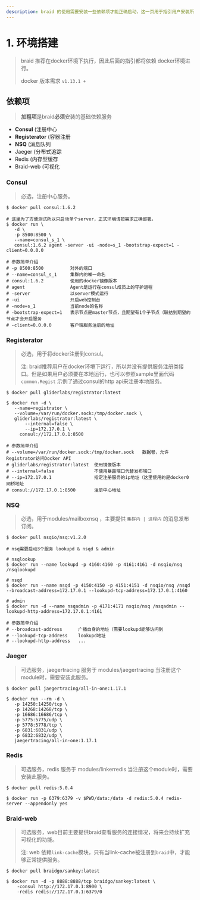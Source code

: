 ```yaml
---
description: braid 的使用需要安装一些依赖项才能正确启动，这一页用于指引用户安装所需的依赖项
---
```


# 1. 环境搭建

> braid 推荐在docker环境下执行，因此后面的指引都将依赖 docker环境进行。
>
> docker 版本需求 `v1.13.1 +`

## 依赖项

> **加粗项**是braid**必须**安装的基础依赖服务

* **Consul**         \(注册中心
* **Registerator**   \(容器注册
* **NSQ**            \(消息队列
* Jaeger             \(分布式追踪
* Redis              \(内存型缓存
* Braid-web          \(可视化

### Consul

> 必选，注册中心服务。

```text
$ docker pull consul:1.6.2

# 这里为了方便测试所以只启动单个server，正式环境请按需求正确部署。
$ docker run \
   -d \
   -p 8500:8500 \
   --name=consul_s_1 \
   consul:1.6.2 agent -server -ui -node=s_1 -bootstrap-expect=1 -client=0.0.0.0

# 参数简单介绍
# -p 8500:8500          对外的端口
# --name=consul_s_1     集群内的唯一命名
# consul:1.6.2          使用的docker镜像版本
# agent                 Agent是运行在consul成员上的守护进程
# -server               以server模式运行
# -ui                   开启web控制台
# -node=s_1             当前node的名称
# -bootstrap-expect=1   表示节点是master节点，且期望有1个子节点（联结到期望的节点才会开启服务
# -client=0.0.0.0       客户端服务注册的地址
```

### Registerator

> 必选，用于将docker注册到consul。
>
> 注: braid推荐用户在docker环境下运行，所以并没有提供服务注册类接口。但是如果用户必须要在本地运行，也可以参照sample里面代码`common.Regist` 示例了通过consul的http api来注册本地服务。

```text
$ docker pull gliderlabs/registrator:latest

$ docker run -d \
   --name=registrator \
   --volume=/var/run/docker.sock:/tmp/docker.sock \
   gliderlabs/registrator:latest \
       --internal=false \
       --ip=172.17.0.1 \
     consul://172.17.0.1:8500

# 参数简单介绍
# --volume=/var/run/docker.sock:/tmp/docker.sock   数据卷，允许Registrator访问Docker API
# gliderlabs/registrator:latest  使用镜像版本
# --internal=false               不使用暴露端口代替发布端口
# --ip=172.17.0.1                指定注册服务的ip地址（这里使用的是docker0 网桥地址
# consul://172.17.0.1:8500       注册中心地址
```

### NSQ

> 必选，用于modules/mailboxnsq ，主要提供 `集群内 | 进程内` 的消息发布订阅。

```text
$ docker pull nsqio/nsq:v1.2.0

# nsq需要启动3个服务 lookupd & nsqd & admin

# nsqlookup
$ docker run --name lookupd -p 4160:4160 -p 4161:4161 -d nsqio/nsq /nsqlookupd

# nsqd
$ docker run --name nsqd -p 4150:4150 -p 4151:4151 -d nsqio/nsq /nsqd --broadcast-address=172.17.0.1 --lookupd-tcp-address=172.17.0.1:4160

# admin
$ docker run -d --name nsqadmin -p 4171:4171 nsqio/nsq /nsqadmin --lookupd-http-address=172.17.0.1:4161

# 参数简单介绍
# --broadcast-address      广播自身的地址（需要lookupd能够访问到
# --lookupd-tcp-address    lookupd地址
# --lookupd-http-address   ...
```

### Jaeger

> 可选服务，jaegertracing 服务于 modules/jaegertracing 当注册这个module时，需要安装此服务。

```text
$ docker pull jaegertracing/all-in-one:1.17.1

$ docker run --rm -d \
   -p 14250:14250/tcp \
   -p 14268:14268/tcp \
   -p 16686:16686/tcp \
   -p 5775:5775/udp \
   -p 5778:5778/tcp \
   -p 6831:6831/udp \
   -p 6832:6832/udp \
   jaegertracing/all-in-one:1.17.1
```

### Redis

> 可选服务，redis 服务于 modules/linkerredis 当注册这个module时，需要安装此服务。

```text
$ docker pull redis:5.0.4

$ docker run -p 6379:6379 -v $PWD/data:/data -d redis:5.0.4 redis-server --appendonly yes
```

### Braid-web

> 可选服务，web目前主要提供braid查看服务的连接情况，将来会持续扩充可视化的功能。
>
> 注: web 依赖`link-cache`模块，只有当link-cache被注册到`braid`中，才能够正常提供服务。

```text
$ docker pull braidgo/sankey:latest

$ docker run -d -p 8888:8888/tcp braidgo/sankey:latest \
    -consul http://172.17.0.1:8900 \
    -redis redis://172.17.0.1:6379/0
```

